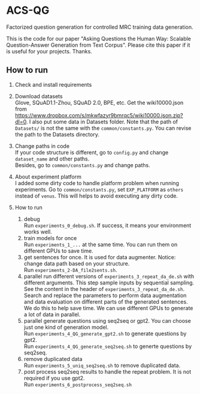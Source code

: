 # ACS-QG
Factorized question generation for controlled MRC training data generation.

This is the code for our paper "Asking Questions the Human Way: Scalable Question-Answer Generation from Text Corpus". Please cite this paper if it is useful for your projects. Thanks.

## How to run

1. Check and install requirements

2. Download datasets\
  Glove, SQuAD1.1-Zhou, SQuAD 2.0, BPE, etc. Get the wiki10000.json from https://www.dropbox.com/s/mkwfazyr9bmrqc5/wiki10000.json.zip?dl=0. I also put some data in Datasets folder. Note that the path of `Datasets/` is not the same with the `common/constants.py`. You can revise the path to the Datasets directory.

3. Change paths in code\
  If your code structure is different, go to `config.py` and change `dataset_name` and other paths. \
  Besides, go to `common/constants.py` and change paths.

4. About experiment platform\
  I added some dirty code to handle platform problem when running experiments. Go to `common/constants.py`, set `EXP_PLATFORM` as `others` instead of `venus`. This will helps to avoid executing any dirty code.

5. How to run
   1. debug\
      Run `experiments_0_debug.sh`. If success, it means your environment works well.
   2. train models for once\
      Run `experiments_1_...` at the same time. You can run them on different GPUs to save time.
   3. get sentences for once. It is used for data augmenter. Notice: change data path based on your structure.\
      Run `experiments_2-DA_file2sents.sh`.
   4. parallel run different versions of `experiments_3_repeat_da_de.sh` with different arguments. This step sample inputs by sequential sampling.\
      See the content in the header of `experiments_3_repeat_da_de.sh`.\
      Search and replace the parameters to perform data augmentation and data evaluation on different parts of the generated sentences.\
      We do this to help save time. We can use different GPUs to generate a lot of data in parallel.
   5. parallel generate questions using seq2seq or gpt2. You can choose just one kind of generation model.\
      Run `experiments_4_QG_generate_gpt2.sh` to generate questions by gpt2.\
      Run `experiments_4_QG_generate_seq2seq.sh` to generte questions by seq2seq.
   6. remove duplicated data\
      Run `experiments_5_uniq_seq2seq.sh` to remove duplicated data.
   7. post process seq2seq results to handle the repeat problem. It is not required if you use gpt2.\
      Run `experiments_6_postprocess_seq2seq.sh`

